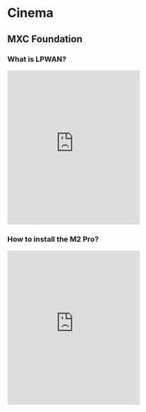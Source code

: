 # Cinema

## MXC Foundation

### What is LPWAN?

<iframe height="350" src="https://www.youtube.com/embed/JOXZC6Qgnr0" title="YouTube video player" frameborder="0" allow="accelerometer; autoplay; clipboard-write; encrypted-media; gyroscope; picture-in-picture" allowfullscreen></iframe>

<!-- [![LPWAN](https://img.youtube.com/vi/JOXZC6Qgnr0/0.jpg)](https://www.youtube.com/watch?v=JOXZC6Qgnr0) -->

### How to install the M2 Pro?

<iframe height="350" src="https://www.youtube.com/embed/2nOUdLNJVtU" title="YouTube video player" frameborder="0" allow="accelerometer; autoplay; clipboard-write; encrypted-media; gyroscope; picture-in-picture" allowfullscreen></iframe>

<!-- [![IMAGE ALT TEXT HERE](https://img.youtube.com/vi/2nOUdLNJVtU/0.jpg)](https://www.youtube.com/watch?v=2nOUdLNJVtU) -->


<!-- ## Community Youtubers

<iframe height="350" src="https://www.youtube.com/embed/O4MS6rxcI2Q" title="YouTube video player" frameborder="0" allow="accelerometer; autoplay; clipboard-write; encrypted-media; gyroscope; picture-in-picture" allowfullscreen></iframe> -->

